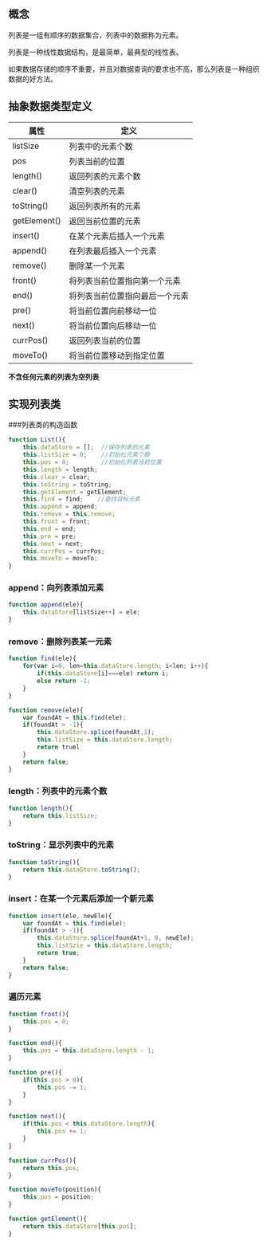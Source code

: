 ## 概念

列表是一组有顺序的数据集合，列表中的数据称为元素。

列表是一种线性数据结构，是最简单，最典型的线性表。

如果数据存储的顺序不重要，并且对数据查询的要求也不高，那么列表是一种组织数据的好方法。

## 抽象数据类型定义

| 属性         | 定义              |
|--------------|-------------------|
| listSize     |  列表中的元素个数   |
| pos          |  列表当前的位置      |
| length()     |  返回列表的元素个数 |
| clear()      |  清空列表的元素     |
| toString()   |  返回列表所有的元素  |
| getElement() |  返回当前位置的元素  |
| insert()     |  在某个元素后插入一个元素 |
| append()     |  在列表最后插入一个元素 |
| remove()     |  删除某一个元素        |
| front()      |  将列表当前位置指向第一个元素    |
| end()        |  将列表当前位置指向最后一个元素  |
| pre()        |  将当前位置向前移动一位  |
| next()       |  将当前位置向后移动一位  |
| currPos()    |  返回列表当前的位置      |
| moveTo()     |  将当前位置移动到指定位置 |

**不含任何元素的列表为空列表**

## 实现列表类

###列表类的构造函数

```js
function List(){
    this.dataStore = [];  //保存列表的元素
    this.listSize = 0;    //初始化元素个数
    this.pos = 0;         //初始化列表当前位置
    this.length = length;
    this.clear = clear;
    this.toString = toString;
    this.getElement = getElement;
    this.find = find;    //查找目标元素
    this.append = append;
    this.remove = this.remove;
    this.front = front;
    this.end = end;
    this.pre = pre;
    this.next = next;
    this.currPos = currPos;
    this.moveTo = moveTo;
}
```

### append：向列表添加元素

```js
function append(ele){
    this.dataStore[listSize++] = ele;
}
```

### remove：删除列表某一元素

```js
function find(ele){
    for(var i=0, len=this.dataStore.length; i<len; i++){
        if(this.dataStore[i]===ele) return i;
        else return -1;
    }
}

function remove(ele){
    var foundAt = this.find(ele);
    if(foundAt > -1){
        this.dataStore.splice(foundAt,1);
        this.listSize = this.dataStore.length;
        return truel
    }
    return false;
}
```

### length：列表中的元素个数

```js
function length(){
    return this.listSize;
}
```

### toString：显示列表中的元素

```js
function toString(){
    return this.dataStore.toString();
}
```

### insert：在某一个元素后添加一个新元素

```js
function insert(ele, newEle){
    var foundAt = this.find(ele);
    if(foundAt > -1){
        this.dataStore.splice(foundAt+1, 0, newEle);
        this.listSzie = this.dataStore.length;
        return true;
    }
    return false;
}
```

### 遍历元素

```js
function front(){
    this.pos = 0;
}

function end(){
    this.pos = this.dataStore.length - 1;
}

function pre(){
    if(this.pos > 0){
        this.pos -= 1;
    }
}

function next(){
    if(this.pos < this.dataStore.length){
        this.pos += 1;
    }
}

function currPos(){
    return this.pos;
}

function moveTo(position){
    this.pos = position;
}

function getElement(){
    return this.dataStore[this.pos];
}
```

